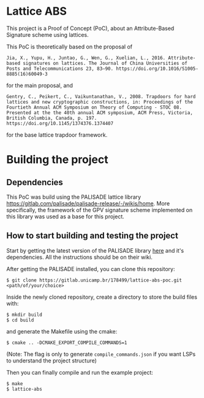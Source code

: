 # Lattice ABS

This project is a Proof of Concept (PoC), about an Attribute-Based Signature scheme using lattices.

This PoC is theoretically based on the proposal of 
```
Jia, X., Yupu, H., Juntao, G., Wen, G., Xuelian, L., 2016. Attribute-based signatures on lattices. The Journal of China Universities of Posts and Telecommunications 23, 83–90. https://doi.org/10.1016/S1005-8885(16)60049-3
``` 

for the main proposal, and 

```
Gentry, C., Peikert, C., Vaikuntanathan, V., 2008. Trapdoors for hard lattices and new cryptographic constructions, in: Proceedings of the Fourtieth Annual ACM Symposium on Theory of Computing - STOC 08. Presented at the the 40th annual ACM symposium, ACM Press, Victoria, British Columbia, Canada, p. 197. https://doi.org/10.1145/1374376.1374407
```

for the base lattice trapdoor framework.

# Building the project

## Dependencies

This PoC was build using the PALISADE lattice library https://gitlab.com/palisade/palisade-release/-/wikis/home. More specifically, the framework of the GPV signature scheme implemented on this library was used as a base for this project.

## How to start building and testing the project

Start by getting the latest version of the PALISADE library [here](https://gitlab.com/palisade/palisade-release/-/tree/master) and it's dependencies. All the instructions should be on their wiki.

After getting the PALISADE installed, you can clone this repository:

```
$ git clone https://gitlab.unicamp.br/178499/lattice-abs-poc.git <path/of/your/choice>
```

Inside the newly cloned repository, create a directory to store the build files with:

```
$ mkdir build
$ cd build
```

and generate the Makefile using the cmake:

```
$ cmake .. -DCMAKE_EXPORT_COMPILE_COMMANDS=1
```

(Note: The flag is only to generate `compile_commands.json` if you want LSPs to understand the project structure) 

Then you can finally compile and run the example project:

``` 
$ make
$ lattice-abs
```
